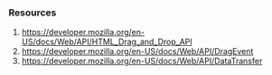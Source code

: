 ### Resources

1. https://developer.mozilla.org/en-US/docs/Web/API/HTML_Drag_and_Drop_API
2. https://developer.mozilla.org/en-US/docs/Web/API/DragEvent
3. https://developer.mozilla.org/en-US/docs/Web/API/DataTransfer